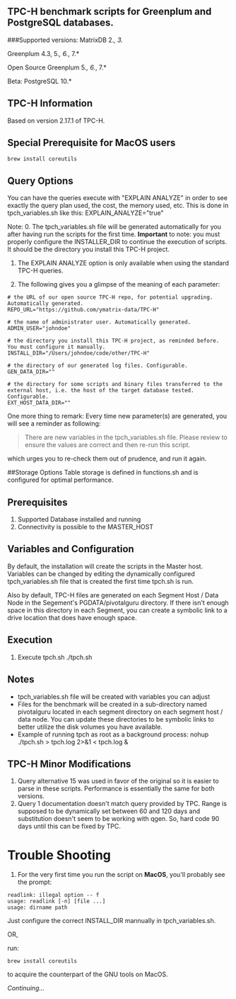 
## TPC-H benchmark scripts for Greenplum and PostgreSQL databases.

###Supported versions:
MatrixDB 2.*, 3.*

Greenplum 4.3, 5.*, 6.*, 7.*

Open Source Greenplum 5.*, 6.*, 7.*

Beta: PostgreSQL 10.*

## TPC-H Information
Based on version 2.17.1 of TPC-H.

## Special Prerequisite for MacOS users
```shell
brew install coreutils
```

## Query Options

You can have the queries execute with "EXPLAIN ANALYZE" in order to see exactly the 
query plan used, the cost, the memory used, etc.  This is done in tpch_variables.sh
like this:
EXPLAIN_ANALYZE="true"

Note:
0. The tpch_variables.sh file will be generated automatically for you after having
run the scripts for the first time. **Important** to note: you must properly 
configure the INSTALLER_DIR to continue the execution of scripts. It should be
the directory you install this TPC-H project. 

1. The EXPLAIN ANALYZE option is only available when using the standard TPC-H 
queries.
   
2. The following gives you a glimpse of the meaning of each parameter:
```shell
# the URL of our open source TPC-H repo, for potential upgrading. Automatically generated.
REPO_URL="https://github.com/ymatrix-data/TPC-H"

# the name of administrator user. Automatically generated.
ADMIN_USER="johndoe"

# the directory you install this TPC-H project, as reminded before. You must configure it manually.
INSTALL_DIR="/Users/johndoe/code/other/TPC-H"

# the directory of our generated log files. Configurable.
GEN_DATA_DIR=""

# the directory for some scripts and binary files transferred to the external host, i.e. the host of the target database tested. Configurable.
EXT_HOST_DATA_DIR=""
```

One more thing to remark: 
Every time new parameter(s) are generated, you will see a reminder
as following:
> There are new variables in the tpch_variables.sh file.  Please review to ensure the values are correct and then re-run this script.

which urges you to re-check them out of prudence, and run it again.

##Storage Options
Table storage is defined in functions.sh and is configured for optimal performance. 

## Prerequisites
1. Supported Database installed and running
2. Connectivity is possible to the MASTER_HOST

## Variables and Configuration
By default, the installation will create the scripts in the Master host. 
Variables can be changed by editing the dynamically configured tpch_variables.sh file
that is created the first time tpch.sh is run.  

Also by default, TPC-H files are generated on each Segment Host / Data Node in the 
Segement's PGDATA/pivotalguru directory.  If there isn't enough space in this directory
in each Segment, you can create a symbolic link to a drive location that does have 
enough space.



## Execution
1. Execute tpch.sh
./tpch.sh


## Notes
- tpch_variables.sh file will be created with variables you can adjust
- Files for the benchmark will be created in a sub-directory named pivotalguru located 
in each segment directory on each segment host / data node.
You can update these directories to be symbolic links to better utilize the disk 
volumes you have available.
- Example of running tpch as root as a background process:
nohup ./tpch.sh > tpch.log 2>&1 < tpch.log &


## TPC-H Minor Modifications
1. Query alternative 15 was used in favor of the original so it is easier to parse in
these scripts.  Performance is essentially the same for both versions.
2. Query 1 documentation doesn't match query provided by TPC.  Range is supposed to be
dynamically set between 60 and 120 days and substitution doesn't seem to be working
with qgen.  So, hard code 90 days until this can be fixed by TPC.

# Trouble Shooting
1. For the very first time you run the script on **MacOS**, you'll probably see the prompt:
```shell
readlink: illegal option -- f
usage: readlink [-n] [file ...]
usage: dirname path
```
Just configure the correct INSTALL_DIR mannually in tpch_variables.sh.

OR,

run:
```shell
brew install coreutils
```
to acquire the counterpart of the GNU tools on MacOS.

*Continuing...*
